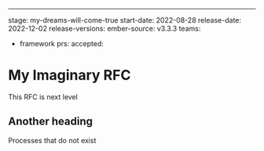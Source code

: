 ---
stage: my-dreams-will-come-true
start-date: 2022-08-28
release-date: 2022-12-02
release-versions:
  ember-source: v3.3.3
teams:
  - framework
prs:
  accepted:

# My Imaginary RFC

This RFC is next level

## Another heading

Processes that do not exist
